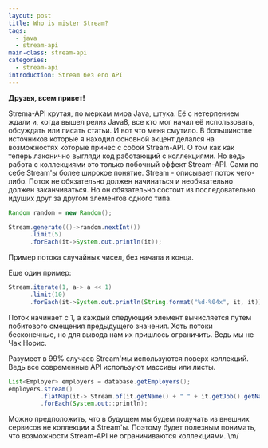 ```yaml
---
layout: post
title: Who is mister Stream?
tags:
  - java
  - stream-api
main-class: stream-api
categories:
  - stream-api
introduction: Stream без его API
---
```


**Друзья, всем привет!**

Strema-API крутая, по меркам мира Java, штука. Её с нетерпением ждали и, когда вышел релиз Java8, все кто мог начал её использовать, обсуждать или писать статьи. И вот что меня смутило. В большинстве источников которые я находил основной акцент делался на возможностях которые принес с собой Stream-API. О том как как теперь лаконично выгляди код работающий с коллекциями. Но ведь работа с коллекциями это только побочный эффект Stream-API. Сами по себе Stream'ы более широкое понятие. Stream - описывает поток чего-либо. Поток не обязательно должен начинаться и необязательно должен заканчиваться. Но он обязательно состоит из последовательно идущих друг за другом элементов одного типа. 

```java
Random random = new Random();

Stream.generate(()->random.nextInt())
      .limit(5)
      .forEach(it->System.out.println(it));
```

Пример потока случайных чисел, без начала и конца.

Еще один пример:

```java
Stream.iterate(1, a-> a << 1)
      .limit(10)
      .forEach(it->System.out.println(String.format("%d-%04x", it, it)));
```

Поток начинает с 1, а каждый следующий элемент вычисляется путем побитового смещения предыдущего значения.
Хоть потоки бесконечные, но для вывода нам их пришлось ограничить. Ведь мы не Чак Норис.

Разумеет в 99% случаев Stream'мы используются поверх коллекций. Ведь все современные API используют массивы или листы.

```java
List<Employer> employers = database.getEmployers();
employers.stream()
         .flatMap(it-> Stream.of(it.getName() + " " + it.getJob().getName()))
         .forEach(System.out::println);
```

Можно предположить, что в будущем мы будем получать из внешних сервисов не коллекции а Stream'ы. Поэтому будет полезным понимать, что возможности Stream-API не ограничиваются коллекциями. \m/ 
